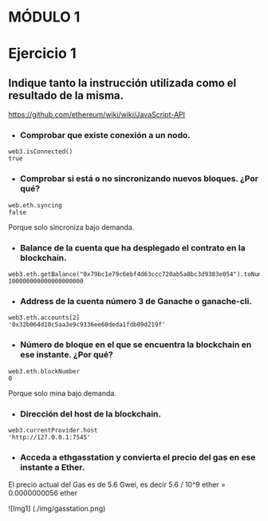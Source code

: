 # MÓDULO 1

# Ejercicio 1

## Indique tanto la instrucción utilizada como el resultado de la misma.

https://github.com/ethereum/wiki/wiki/JavaScript-API

- ### Comprobar que existe conexión a un nodo.
```
web3.isConnected()
true
```

- ### Comprobar si está o no sincronizando nuevos bloques. ¿Por qué?
```
web.eth.syncing
false
```

Porque solo sincroniza bajo demanda.

- ### Balance de la cuenta que ha desplegado el contrato en la blockchain.
```
web3.eth.getBalance("0x79bc1e79c6ebf4d63ccc720ab5a8bc3d9383e054").toNumber()
100000000000000000000
```
- ### Address de la cuenta número 3 de Ganache o ganache-cli.
```
web3.eth.accounts[2]
'0x32b064d10c5aa3e9c9336ee60deda1fdb09d219f'
```

- ### Número de bloque en el que se encuentra la blockchain en ese instante. ¿Por qué?
```
web3.eth.blockNumber
0
```

Porque solo mina bajo demanda.

- ### Dirección del host de la blockchain.
```
web3.currentProvider.host
'http://127.0.0.1:7545'
```

- ### Acceda a ​ethgasstation​ y convierta el precio del gas en ese instante a Ether.
  
 El precio actual del Gas es de 5.6 Gwei, es decir 5.6 / 10^9 ether = 0.0000000056 ether

 ![Img1] (./img/gasstation.png)